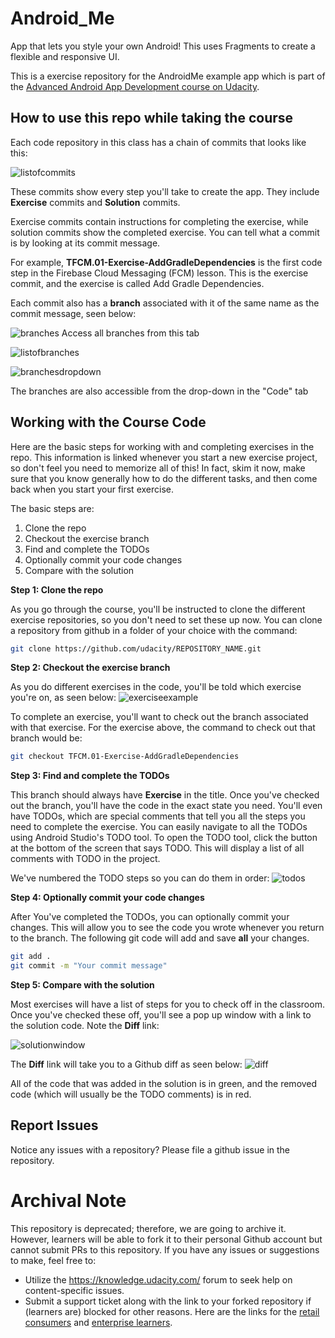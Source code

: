 # Android_Me
App that lets you style your own Android! This uses Fragments to create a flexible and responsive UI.

This is a exercise repository for the AndroidMe example app which is part of the [Advanced Android App Development course on Udacity](https://www.udacity.com/course/advanced-android-app-development--ud855).

## How to use this repo while taking the course

Each code repository in this class has a chain of commits that looks like this:

![listofcommits](https://d17h27t6h515a5.cloudfront.net/topher/2017/March/58befe2e_listofcommits/listofcommits.png)

These commits show every step you'll take to create the app. They include **Exercise** commits and **Solution** commits. 

Exercise commits contain instructions for completing the exercise, while solution commits show the completed exercise. You can tell what a commit is by looking at its commit message. 

For example, **TFCM.01-Exercise-AddGradleDependencies** is the first code step in the Firebase Cloud Messaging (FCM) lesson. This is the exercise commit, and the exercise is called Add Gradle Dependencies.

Each commit also has a **branch** associated with it of the same name as the commit message, seen below:

![branches](https://d17h27t6h515a5.cloudfront.net/topher/2017/April/590390fe_branches-ud855/branches-ud855.png
)
Access all branches from this tab

![listofbranches](https://d17h27t6h515a5.cloudfront.net/topher/2017/March/58befe76_listofbranches/listofbranches.png
)


![branchesdropdown](https://d17h27t6h515a5.cloudfront.net/topher/2017/April/590391a3_branches-dropdown-ud855/branches-dropdown-ud855.png
)


The branches are also accessible from the drop-down in the "Code" tab


## Working with the Course Code

Here are the basic steps for working with and completing exercises in the repo. This information is linked whenever you start a new exercise project, so don't feel you need to memorize all of this! In fact, skim it now, make sure that you know generally how to do the different tasks, and then come back when you start your first exercise. 

The basic steps are:

1. Clone the repo
2. Checkout the exercise branch
3. Find and complete the TODOs
4. Optionally commit your code changes
5. Compare with the solution


**Step 1: Clone the repo**

As you go through the course, you'll be instructed to clone the different exercise repositories, so you don't need to set these up now. You can clone a repository from github in a folder of your choice with the command:

```bash
git clone https://github.com/udacity/REPOSITORY_NAME.git
```

**Step 2: Checkout the exercise branch**

As you do different exercises in the code, you'll be told which exercise you're on, as seen below:
![exerciseexample](https://d17h27t6h515a5.cloudfront.net/topher/2017/March/58bf0087_exerciseexample/exerciseexample.png
)

To complete an exercise, you'll want to check out the branch associated with that exercise. For the exercise above, the command to check out that branch would be:

```bash
git checkout TFCM.01-Exercise-AddGradleDependencies
```

**Step 3: Find and complete the TODOs**

This branch should always have **Exercise** in the title. Once you've checked out the branch, you'll have the code in the exact state you need. You'll even have TODOs, which are special comments that tell you all the steps you need to complete the exercise. You can easily navigate to all the TODOs using Android Studio's TODO tool. To open the TODO tool, click the button at the bottom of the screen that says TODO. This will display a list of all comments with TODO in the project. 

We've numbered the TODO steps so you can do them in order:
![todos](https://d17h27t6h515a5.cloudfront.net/topher/2017/March/58bf00e7_todos/todos.png
)

**Step 4: Optionally commit your code changes**

After You've completed the TODOs, you can optionally commit your changes. This will allow you to see the code you wrote whenever you return to the branch. The following git code will add and save **all** your changes.

```bash
git add .
git commit -m "Your commit message"
```

**Step 5: Compare with the solution**

Most exercises will have a list of steps for you to check off in the classroom. Once you've checked these off, you'll see a pop up window with a link to the solution code. Note the **Diff** link:

![solutionwindow](https://d17h27t6h515a5.cloudfront.net/topher/2017/March/58bf00f9_solutionwindow/solutionwindow.png
)

The **Diff** link will take you to a Github diff as seen below:
![diff](https://d17h27t6h515a5.cloudfront.net/topher/2017/March/58bf0108_diffsceenshot/diffsceenshot.png
)

All of the code that was added in the solution is in green, and the removed code (which will usually be the TODO comments) is in red. 
## Report Issues
Notice any issues with a repository? Please file a github issue in the repository.

 # Archival Note 
 This repository is deprecated; therefore, we are going to archive it. However, learners will be able to fork it to their personal Github account but cannot submit PRs to this repository. If you have any issues or suggestions to make, feel free to: 
- Utilize the https://knowledge.udacity.com/ forum to seek help on content-specific issues. 
- Submit a support ticket along with the link to your forked repository if (learners are) blocked for other reasons. Here are the links for the [retail consumers](https://udacity.zendesk.com/hc/en-us/requests/new) and [enterprise learners](https://udacityenterprise.zendesk.com/hc/en-us/requests/new?ticket_form_id=360000279131).